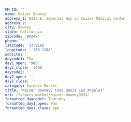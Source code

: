 ```yaml
---
FM_ID: ''
name: Kaiser Downey
address_1: 9333 E. Imperial Hwy in Kaiser Medical Center
address_2: ''
city: Downey
state: California
zipcode: '90242'
phone: ''
latitude: '33.9192'
longitude: '-118.1288'
website: ''
daycode1: Thu
day1_open: '900'
day1_close: '1400'
daycode2: ''
day2_open: ''
day2_close: ''
category: Farmers Market
title: 'Kaiser Downey, Food Oasis Los Angeles'
uri: /farmers-market/kaiser-downey9333/
formatted_daycode1: Thursday
formatted_day1_open: 9am
formatted_day1_close: 2pm

---
```

